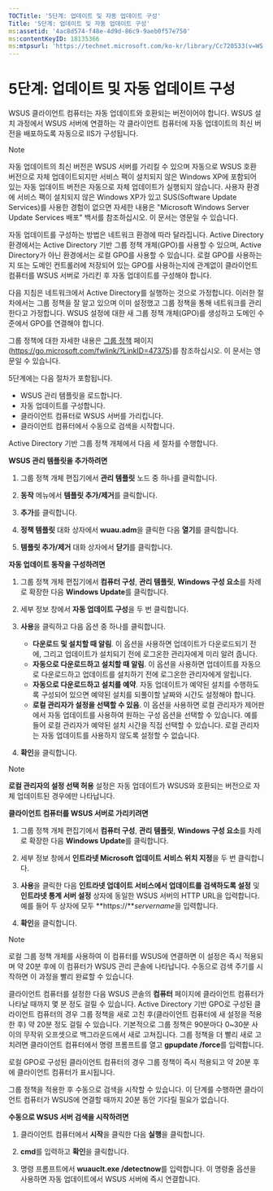 ```yaml
---
TOCTitle: '5단계: 업데이트 및 자동 업데이트 구성'
Title: '5단계: 업데이트 및 자동 업데이트 구성'
ms:assetid: '4ac8d574-f48e-4d9d-86c9-9aeb0f57e750'
ms:contentKeyID: 18135366
ms:mtpsurl: 'https://technet.microsoft.com/ko-kr/library/Cc720533(v=WS.10)'
---
```


5단계: 업데이트 및 자동 업데이트 구성
=====================================

WSUS 클라이언트 컴퓨터는 자동 업데이트와 호환되는 버전이어야 합니다. WSUS 설치 과정에서 WSUS 서버에 연결하는 각 클라이언트 컴퓨터에 자동 업데이트의 최신 버전을 배포하도록 자동으로 IIS가 구성됩니다.

> [!NOTE]  
> 자동 업데이트의 최신 버전은 WSUS 서버를 가리킬 수 있으며 자동으로 WSUS 호환 버전으로 자체 업데이트되지만 서비스 팩이 설치되지 않은 Windows XP에 포함되어 있는 자동 업데이트 버전은 자동으로 자체 업데이트가 실행되지 않습니다. 사용자 환경에 서비스 팩이 설치되지 않은 Windows XP가 있고 SUS(Software Update Services)를 사용한 경험이 없으면 자세한 내용은 "Microsoft Windows Server Update Services 배포" 백서를 참조하십시오. 이 문서는 영문일 수 있습니다.

자동 업데이트를 구성하는 방법은 네트워크 환경에 따라 달라집니다. Active Directory 환경에서는 Active Directory 기반 그룹 정책 개체(GPO)를 사용할 수 있으며, Active Directory가 아닌 환경에서는 로컬 GPO를 사용할 수 있습니다. 로컬 GPO를 사용하는지 또는 도메인 컨트롤러에 저장되어 있는 GPO를 사용하는지에 관계없이 클라이언트 컴퓨터를 WSUS 서버로 가리킨 후 자동 업데이트를 구성해야 합니다.

다음 지침은 네트워크에서 Active Directory를 실행하는 것으로 가정합니다. 이러한 절차에서는 그룹 정책을 잘 알고 있으며 이미 설정했고 그룹 정책을 통해 네트워크를 관리한다고 가정합니다. WSUS 설정에 대한 새 그룹 정책 개체(GPO)를 생성하고 도메인 수준에서 GPO를 연결해야 합니다.

그룹 정책에 대한 자세한 내용은 [그룹 정책](https://go.microsoft.com/fwlink/?linkid=47375) 페이지(https://go.microsoft.com/fwlink/?LinkID=47375)를 참조하십시오. 이 문서는 영문일 수 있습니다.

5단계에는 다음 절차가 포함됩니다.

-   WSUS 관리 템플릿을 로드합니다.
-   자동 업데이트를 구성합니다.
-   클라이언트 컴퓨터로 WSUS 서버를 가리킵니다.
-   클라이언트 컴퓨터에서 수동으로 검색을 시작합니다.

Active Directory 기반 그룹 정책 개체에서 다음 세 절차를 수행합니다.

**WSUS 관리 템플릿을 추가하려면**
1.  그룹 정책 개체 편집기에서 **관리 템플릿** 노드 중 하나를 클릭합니다.

2.  **동작** 메뉴에서 **템플릿 추가/제거**를 클릭합니다.

3.  **추가**를 클릭합니다.

4.  **정책 템플릿** 대화 상자에서 **wuau.adm**을 클릭한 다음 **열기**를 클릭합니다.

5.  **템플릿 추가/제거** 대화 상자에서 **닫기**를 클릭합니다.

**자동 업데이트 동작을 구성하려면**
1.  그룹 정책 개체 편집기에서 **컴퓨터 구성**, **관리 템플릿**, **Windows 구성 요소**를 차례로 확장한 다음 **Windows Update**를 클릭합니다.

2.  세부 정보 창에서 **자동 업데이트 구성**을 두 번 클릭합니다.

3.  **사용**을 클릭하고 다음 옵션 중 하나를 클릭합니다.

    -   **다운로드 및 설치할 때 알림**. 이 옵션을 사용하면 업데이트가 다운로드되기 전에, 그리고 업데이트가 설치되기 전에 로그온한 관리자에게 미리 알려 줍니다.
    -   **자동으로 다운로드하고 설치할 때 알림**. 이 옵션을 사용하면 업데이트를 자동으로 다운로드하고 업데이트를 설치하기 전에 로그온한 관리자에게 알립니다.
    -   **자동으로 다운로드하고 설치를 예약**. 자동 업데이트가 예약된 설치를 수행하도록 구성되어 있으면 예약된 설치를 되풀이할 날짜와 시간도 설정해야 합니다.
    -   **로컬 관리자가 설정을 선택할 수 있음**. 이 옵션을 사용하면 로컬 관리자가 제어판에서 자동 업데이트를 사용하여 원하는 구성 옵션을 선택할 수 있습니다. 예를 들어 로컬 관리자가 예약된 설치 시간을 직접 선택할 수 있습니다. 로컬 관리자는 자동 업데이트를 사용하지 않도록 설정할 수 없습니다.

4.  **확인**을 클릭합니다.

> [!NOTE]  
> **로컬 관리자의 설정 선택 허용** 설정은 자동 업데이트가 WSUS와 호환되는 버전으로 자체 업데이트된 경우에만 나타납니다.

**클라이언트 컴퓨터를 WSUS 서버로 가리키려면**
1.  그룹 정책 개체 편집기에서 **컴퓨터 구성**, **관리 템플릿**, **Windows 구성 요소**를 차례로 확장한 다음 **Windows Update**를 클릭합니다.

2.  세부 정보 창에서 **인트라넷 Microsoft 업데이트 서비스 위치 지정**을 두 번 클릭합니다.

3.  **사용**을 클릭한 다음 **인트라넷 업데이트 서비스에서 업데이트를 검색하도록 설정** 및 **인트라넷 통계 서버 설정** 상자에 동일한 WSUS 서버의 HTTP URL을 입력합니다. 예를 들어 두 상자에 모두 **https://***servername*을 입력합니다.

4.  **확인**을 클릭합니다.

> [!NOTE]  
> 로컬 그룹 정책 개체를 사용하여 이 컴퓨터를 WSUS에 연결하면 이 설정은 즉시 적용되며 약 20분 후에 이 컴퓨터가 WSUS 관리 콘솔에 나타납니다. 수동으로 검색 주기를 시작하면 이 과정을 빨리 완료할 수 있습니다.

클라이언트 컴퓨터를 설정한 다음 WSUS 콘솔의 **컴퓨터** 페이지에 클라이언트 컴퓨터가 나타날 때까지 몇 분 정도 걸릴 수 있습니다. Active Directory 기반 GPO로 구성된 클라이언트 컴퓨터의 경우 그룹 정책을 새로 고친 후(클라이언트 컴퓨터에 새 설정을 적용한 후) 약 20분 정도 걸릴 수 있습니다. 기본적으로 그룹 정책은 90분마다 0~30분 사이의 무작위 오프셋으로 백그라운드에서 새로 고쳐집니다. 그룹 정책을 더 빨리 새로 고치려면 클라이언트 컴퓨터에서 명령 프롬프트를 열고 **gpupdate /force**를 입력합니다.

로컬 GPO로 구성된 클라이언트 컴퓨터의 경우 그룹 정책이 즉시 적용되고 약 20분 후에 클라이언트 컴퓨터가 표시됩니다.

그룹 정책을 적용한 후 수동으로 검색을 시작할 수 있습니다. 이 단계를 수행하면 클라이언트 컴퓨터가 WSUS에 연결할 때까지 20분 동안 기다릴 필요가 없습니다.

**수동으로 WSUS 서버 검색을 시작하려면**
1.  클라이언트 컴퓨터에서 **시작**을 클릭한 다음 **실행**을 클릭합니다.

2.  **cmd**를 입력하고 **확인**을 클릭합니다.

3.  명령 프롬프트에서 **wuauclt.exe /detectnow**를 입력합니다. 이 명령줄 옵션을 사용하면 자동 업데이트에서 WSUS 서버에 즉시 연결합니다.
